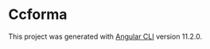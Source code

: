 # Ccforma

This project was generated with [Angular CLI](https://github.com/angular/angular-cli) version 11.2.0.